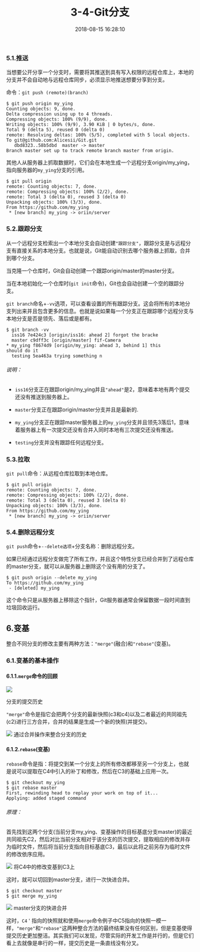 ﻿---
title: 3-4-Git分支
comments: true
date: 2018-08-15 16:28:10
categories: 前端
tags: Git
about:

---

### 5.1.推送

当想要公开分享一个分支时，需要将其推送到具有写入权限的远程仓库上，本地的分支并不会自动地与远程仓库同步，必须显示地推送想要分享到分支。

命令：`git push (remote)(branch)`

```
$ git push origin my_ying
Counting objects: 9, done.
Delta compression using up to 4 threads.
Compressing objects: 100% (9/9), done.
Writing objects: 100% (9/9), 3.90 KiB | 0 bytes/s, done.
Total 9 (delta 5), reused 0 (delta 0)
remote: Resolving deltas: 100% (5/5), completed with 5 local objects.
To git@github.com:Alicesii/Git.git
   dbd8323..58b5dbd  master -> master
Branch master set up to track remote branch master from origin.

```

其他人从服务器上抓取数据时，它们会在本地生成一个远程分支origin/my_ying，指向服务器的`my_ying`分支的引用。

```
$ git pull origin
remote: Counting objects: 7, done.
remote: Compressing objects: 100% (2/2), done.
remote: Total 3 (delta 0), reused 3 (delta 0)
Unpacking objects: 100% (3/3), done.
From https://github.com/my_ying
 * [new branch] my_ying -> oriin/server
```

### 5.2.跟踪分支

从一个远程分支检索出一个本地分支会自动创建`"跟踪分支"`，跟踪分支是与远程分支有直接关系的本地分支。也就是说，Git能自动识别去哪个服务器上抓取，合并到哪个分支。

当克隆一个仓库时，Git会自动创建一个跟踪origin/master的master分支。

当在本地初始化一个仓库时(`git init`命令)，Git也会自动创建一个空的跟踪分支。

`git branch`命名+`-vv`选项，可以查看设置的所有跟踪分支。这会将所有的本地分支列出来并且包含更多的信息。也就是说如果每一个分支正在跟踪哪个远程分支与本地分支是否是领先、落后或是都有。

```
$ git branch -vv
  iss16 7e424c3 [origin/iss16: ahead 2] forgot the bracke
  master c9dff3c [origin/master] fif-Camera
* my_ying f8674d9 [origin/my_ying: ahead 3, behind 1] this
should do it
  testing 5ea463a trying something n
```

###### 说明：

* `iss16`分支正在跟踪origin/my_ying并且`"ahead"`是2，意味着本地有两个提交还没有推送到服务器上。

* `master`分支正在跟踪origin/master分支并且是最新的.

* `my_ying`分支正在跟踪master服务器上的`my_ying`分支并且领先3落后1，意味着服务器上有一次提交还没有合并入同时本地有三次提交还没有推送。

* `testing`分支并没有跟踪任何远程分支。

### 5.3.拉取

`git pull`命令：从远程仓库拉取到本地仓库。

```
$ git pull origin
remote: Counting objects: 7, done.
remote: Compressing objects: 100% (2/2), done.
remote: Total 3 (delta 0), reused 3 (delta 0)
Unpacking objects: 100% (3/3), done.
From https://github.com/my_ying
 * [new branch] my_ying -> oriin/server
```

### 5.4.删除远程分支

`git push`命令+`--delete选项`+分支名称：删除远程分支。

如果已经通过远程分支做完了所有工作，并且这个特性分支已经合并到了远程仓库的master分支，就可以从服务器上删除这个没有用的分支了。

```
$ git push origin --delete my_ying
To https://github.com/my_ying
 - [deleted] my_ying
```

这个命令只是从服务器上移除这个指针，Git服务器通常会保留数据一段时间直到垃圾回收运行。

## 6.变基

整合不同分支的修改主要有两种方法：`"merge"`(融合)和`"rebase"`(变基)。

### 6.1.变基的基本操作

#### 6.1.1.`merge`命令的回顾

![ ](https://www.cnblogs.com/images/cnblogs_com/cliy-10/1268239/o_21.png)

分支的提交历史

`"merge"`命令是指它会把两个分支的最新快照(c3和c4)以及二者最近的共同祖先(c2)进行三方合并，合并的结果是生成一个新的快照(并提交)。

![ ](https://www.cnblogs.com/images/cnblogs_com/cliy-10/1268239/o_36.png)
通过合并操作来整合分支的历史

#### 6.1.2.`rebase`(变基)

`rebase`命令是指：将提交到某一个分支上的所有修改都移至另一个分支上，也就是说可以提取在C4中引入的补丁和修改，然后在C3的基础上应用一次。

```
$ git checkout my_ying
$ git rebase master
First, rewinding head to replay your work on top of it...
Applying: added staged command
```

###### 原理：

首先找到这两个分支(当前分支my_ying、变基操作的目标基底分支master)的最近共同祖先C2，然后对比当前分支相对于该分支的历次提交，提取相应的修改并存为临时文件，然后将当前分支指向目标基底C3，最后以此将之前另存为临时文件的修改依序应用。

![ ](https://www.cnblogs.com/images/cnblogs_com/cliy-10/1268239/o_37.png)
将C4中的修改变基到C3上

这时，就可以切回到master分支，进行一次快进合并。

```
$ git checkout master
$ git merge my_ying
```

![ ](https://www.cnblogs.com/images/cnblogs_com/cliy-10/1268239/o_38.png)
master分支的快进合并

这时，`C4＇`指向的快照就和使用`merge`命令例子中C5指向的快照一模一样，`"merge"`和`"rebase"`这两种整合方法的最终结果没有任何区别，但是变基使得提交历史更加整洁。其实我们可以发现，尽管实际的开发工作是并行的，但是它们看上去就像是串行的一样，提交历史是一条直线没有分叉。


